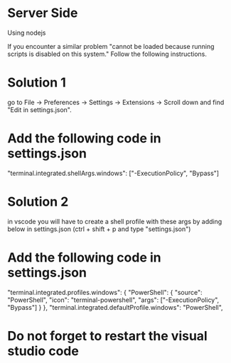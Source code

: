 # Server Side

Using nodejs




If you encounter a similar problem "cannot be loaded because running scripts is disabled on this system." Follow the following instructions.

# Solution 1
go to File -> Preferences -> Settings -> Extensions -> Scroll down and find "Edit in settings.json". 
# Add the following code in settings.json
"terminal.integrated.shellArgs.windows": ["-ExecutionPolicy", "Bypass"]

# Solution 2
in vscode you will have to create a shell profile with these args by adding below in settings.json (ctrl + shift + p and type "settings.json")
# Add the following code in settings.json
"terminal.integrated.profiles.windows": {
  "PowerShell": {
    "source": "PowerShell",
    "icon": "terminal-powershell",
    "args": ["-ExecutionPolicy", "Bypass"]
  }
},
"terminal.integrated.defaultProfile.windows": "PowerShell",


# Do not forget to restart the visual studio code